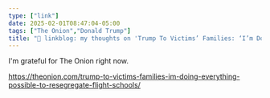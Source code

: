 ```yaml
---
type: ["link"]
date: 2025-02-01T08:47:04-05:00
tags: ["The Onion","Donald Trump"]
title: "🔗 linkblog: my thoughts on 'Trump To Victims’ Families: ‘I’m Doing Everything Possible To Resegregate Flight Schools’'"
---
```

I'm grateful for The Onion right now.

https://theonion.com/trump-to-victims-families-im-doing-everything-possible-to-resegregate-flight-schools/
